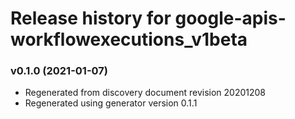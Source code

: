 # Release history for google-apis-workflowexecutions_v1beta

### v0.1.0 (2021-01-07)

* Regenerated from discovery document revision 20201208
* Regenerated using generator version 0.1.1

